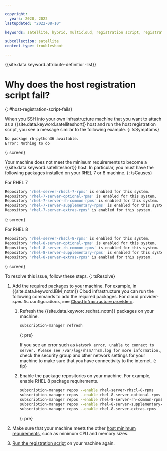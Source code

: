```yaml
---

copyright:
  years: 2020, 2022
lastupdated: "2022-08-10"

keywords: satellite, hybrid, multicloud, registration script, registration script fails

subcollection: satellite
content-type: troubleshoot

---
```


{{site.data.keyword.attribute-definition-list}}

# Why does the host registration script fail?
{: #host-registration-script-fails}


When you SSH into your own infrastructure machine that you want to attach as a {{site.data.keyword.satelliteshort}} host and run the host registration script, you see a message similar to the following example.
{: tsSymptoms}

```sh
No package rh-python36 available.
Error: Nothing to do
```
{: screen}


Your machine does not meet the minimum requirements to become a {{site.data.keyword.satelliteshort}} host. In particular, you must have the following packages installed on your RHEL 7 or 8 machine.
{: tsCauses}

For RHEL 7
```sh
Repository 'rhel-server-rhscl-7-rpms' is enabled for this system.
Repository 'rhel-7-server-optional-rpms' is enabled for this system.
Repository 'rhel-7-server-rh-common-rpms' is enabled for this system.
Repository 'rhel-7-server-supplementary-rpms' is enabled for this system.
Repository 'rhel-7-server-extras-rpms' is enabled for this system.
```
{: screen}

For RHEL 8
```sh
Repository 'rhel-server-rhscl-8-rpms' is enabled for this system.
Repository 'rhel-8-server-optional-rpms' is enabled for this system.
Repository 'rhel-8-server-rh-common-rpms' is enabled for this system.
Repository 'rhel-8-server-supplementary-rpms' is enabled for this system.
Repository 'rhel-8-server-extras-rpms' is enabled for this system.
```
{: screen}

To resolve this issue, follow these steps.
{: tsResolve}

1. Add the required packages to your machine. For example, in {{site.data.keyword.IBM_notm}} Cloud infrastructure you can run the following commands to add the required packages. For cloud provider-specific configurations, see [Cloud infrastructure providers](/docs/satellite?topic=satellite-infrastructure-plan).
    1. Refresh the {{site.data.keyword.redhat_notm}} packages on your machine.
        ```sh
        subscription-manager refresh
        ```
        {: pre}

        If you see an error such as `Network error, unable to connect to server. Please see /var/log/rhsm/rhsm.log for more information.`, check the security group and other network settings for your machine to make sure that you have connectivity to the internet.
        {: tip}

    2. Enable the package repositories on your machine. For example, enable RHEL 8 package requirements.
        ```sh
        subscription-manager repos --enable rhel-server-rhscl-8-rpms
        subscription-manager repos --enable rhel-8-server-optional-rpms
        subscription-manager repos --enable rhel-8-server-rh-common-rpms
        subscription-manager repos --enable rhel-8-server-supplementary-rpms
        subscription-manager repos --enable rhel-8-server-extras-rpms
        ```
        {: pre}

2. Make sure that your machine meets the other [host minimum requirements](/docs/satellite?topic=satellite-host-reqs), such as minimum CPU and memory sizes.
3. [Run the registration script](/docs/satellite?topic=satellite-attach-hosts) on your machine again.


